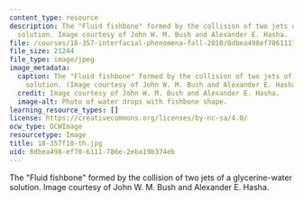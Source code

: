 ```yaml
---
content_type: resource
description: The "Fluid fishbone" formed by the collision of two jets of a glycerine-water
  solution. Image courtesy of John W. M. Bush and Alexander E. Hasha.
file: /courses/18-357-interfacial-phenomena-fall-2010/8dbea498ef706111786e2eba19b374eb_18-357f10-th.jpg
file_size: 21244
file_type: image/jpeg
image_metadata:
  caption: The "Fluid fishbone" formed by the collision of two jets of a glycerine-water
    solution. (Image courtesy of John W. M. Bush and Alexander E. Hasha.)
  credit: Image courtesy of John W. M. Bush and Alexander E. Hasha.
  image-alt: Photo of water drops with fishbone shape.
learning_resource_types: []
license: https://creativecommons.org/licenses/by-nc-sa/4.0/
ocw_type: OCWImage
resourcetype: Image
title: 18-357f10-th.jpg
uid: 8dbea498-ef70-6111-786e-2eba19b374eb
---
```

The "Fluid fishbone" formed by the collision of two jets of a glycerine-water solution. Image courtesy of John W. M. Bush and Alexander E. Hasha.